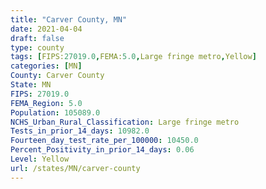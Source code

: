 ```yaml
---
title: "Carver County, MN"
date: 2021-04-04
draft: false
type: county
tags: [FIPS:27019.0,FEMA:5.0,Large fringe metro,Yellow]
categories: [MN]
County: Carver County
State: MN
FIPS: 27019.0
FEMA_Region: 5.0
Population: 105089.0
NCHS_Urban_Rural_Classification: Large fringe metro
Tests_in_prior_14_days: 10982.0
Fourteen_day_test_rate_per_100000: 10450.0
Percent_Positivity_in_prior_14_days: 0.06
Level: Yellow
url: /states/MN/carver-county
---
```



